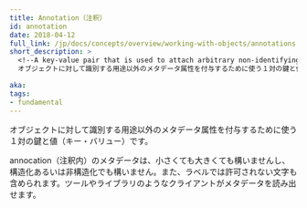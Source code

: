 ```yaml
---
title: Annotation（注釈）
id: annotation
date: 2018-04-12
full_link: /jp/docs/concepts/overview/working-with-objects/annotations
short_description: >
  <!--A key-value pair that is used to attach arbitrary non-identifying metadata to objects.-->
  オブジェクトに対して識別する用途以外のメタデータ属性を付与するために使う１対の鍵と値（キー・バリュー）です。

aka: 
tags:
- fundamental
---
```

 <!--A key-value pair that is used to attach arbitrary non-identifying metadata to objects.-->
 オブジェクトに対して識別する用途以外のメタデータ属性を付与するために使う１対の鍵と値（キー・バリュー）です。

<!--more--> 

<!--
The metadata in an annotation can be small or large, structured or unstructured, and can include characters not permitted by labels. Clients such as tools and libraries can retrieve this metadata.
-->
annocation（注釈内）のメタデータは、小さくても大きくても構いませんし、構造化あるいは非構造化でも構いません。また、ラベルでは許可されない文字も含められます。ツールやライブラリのようなクライアントがメタデータを読み出せます。
